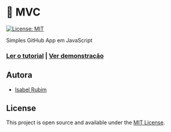# 🧮 MVC
[![License: MIT](https://img.shields.io/badge/License-MIT-purple.svg)](https://opensource.org/licenses/MIT)

Simples GitHub App em JavaScript

### [Ler o tutorial](https://www.isarubim.com/construindo-um-simples-projeto-mvc-do-zero-com-javascript) | [Ver demonstração]()

## Autora

- [Isabel Rubim](https://www.isarubim.com)

## License

This project is open source and available under the [MIT License](LICENSE).